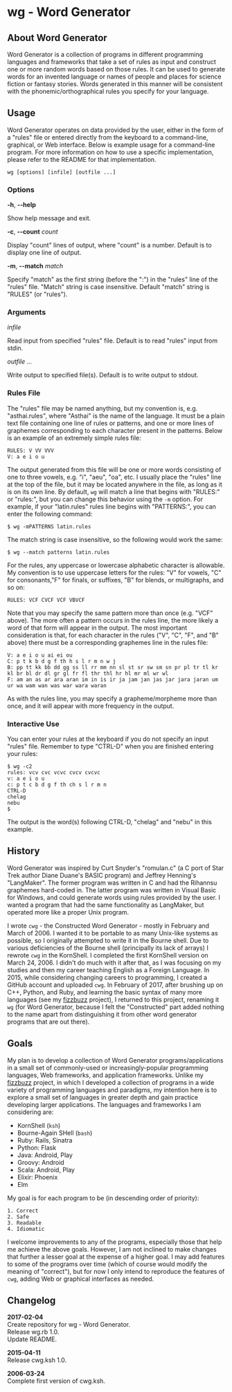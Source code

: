 # wg - Word Generator 

## About Word Generator 

Word Generator is a collection of programs in different programming languages and frameworks that take a set of rules as input and construct one or more random words based on those rules. It can be used to generate words for an invented language or names of people and places for science fiction or fantasy stories. Words generated in this manner will be consistent with the phonemic/orthographical rules you specify for your language. 

## Usage 

Word Generator operates on data provided by the user, either in the form of a "rules" file or entered directly from the keyboard to a command-line, graphical, or Web interface. Below is example usage for a command-line program. For more information on how to use a specific implementation, please refer to the README for that implementation. 

`wg [options] [infile] [outfile ...]`

### Options

**-h**, **--help**
 
Show help message and exit.

**-c**, **--count** *count*
    
Display "count" lines of output, where "count" is a number. Default is to display one line of output.

**-m**, **--match** *match*
	  
Specify "match" as the first string (before the ":") in the "rules" line of the "rules" file. "Match" string is case insensitive. Default "match" string is "RULES" (or "rules").

### Arguments

*infile*
	    
Read input from specified "rules" file. Default is to read "rules" input from stdin.

*outfile ...*
		  
Write output to specified file(s). Default is to write output to stdout.

### Rules File

The "rules" file may be named anything, but my convention is, e.g. "asthai.rules", where "Asthai" is the name of the language. It must be a plain text file containing one line of rules or patterns, and one or more lines of graphemes corresponding to each character present in the patterns. Below is an example of an extremely simple rules file:

```
RULES: V VV VVV
V: a e i o u
```

The output generated from this file will be one or more words consisting of one to three vowels, e.g. "i", "aeu", "oa", etc. I usually place the "rules" line at the top of the file, but it may be located anywhere in the file, as long as it is on its own line. By default, `wg` will match a line that begins with "RULES:" or "rules:", but you can change this behavior using the `-m` option. For example, if your "latin.rules" rules line begins with "PATTERNS:", you can enter the following command:

```
$ wg -mPATTERNS latin.rules
```
The match string is case insensitive, so the following would work the same:

```
$ wg --match patterns latin.rules
```
For the rules, any uppercase or lowercase alphabetic character is allowable. My convention is to use uppercase letters for the rules: "V" for vowels, "C" for consonants,"F" for finals, or suffixes, "B" for blends, or multigraphs, and so on:

```
RULES: VCF CVCF VCF VBVCF
```

Note that you may specify the same pattern more than once (e.g. "VCF" above). The more often a pattern occurs in the rules line, the more likely a word of that form will appear in the output. The most important consideration is that, for each character in the rules ("V", "C", "F", and "B" above) there must be a corresponding graphemes line in the rules file:

```
V: a e i o u ai ei ou
C: p t k b d g f th h s l r m n w j
B: pp tt kk bb dd gg ss ll rr mm nn sl st sr sw sm sn pr pl tr tl kr kl br bl dr dl gr gl fr fl thr thl hr hl mr ml wr wl
F: am an as ar ara aran im in is ir ja jam jan jas jar jara jaran um ur wa wam wan was war wara waran
```
As with the rules line, you may specify a grapheme/morpheme more than once, and it will appear with more frequency in the output.

### Interactive Use

You can enter your rules at the keyboard if you do not specify an input "rules" file. Remember to type "CTRL-D" when you are finished entering your rules:

```
$ wg -c2
rules: vcv cvc vcvc cvcv cvcvc
v: a e i o u
c: p t c b d g f th ch s l r m n
CTRL-D
chelag
nebu
$
```
The output is the word(s) following CTRL-D, "chelag" and "nebu" in this example.

## History 

Word Generator was inspired by Curt Snyder's "romulan.c" (a C port of Star Trek author Diane Duane's BASIC program) and Jeffrey Henning's "LangMaker". The former program was written in C and had the Rihannsu graphemes hard-coded in. The latter program was written in Visual Basic for Windows, and could generate words using rules provided by the user. I wanted a program that had the same functionality as LangMaker, but operated more like a proper Unix program.

I wrote `cwg` - the Constructed Word Generator - mostly in February and March of 2006. I wanted it to be portable to as many Unix-like systems as possible, so I originally attempted to write it in the Bourne shell. Due to various deficiencies of the Bourne shell (principally its lack of arrays) I rewrote `cwg` in the KornShell. I completed the first KornShell version on March 24, 2006. I didn't do much with it after that, as I was focusing on my studies and then my career teaching English as a Foreign Language. In 2015, while considering changing careers to programming, I created a GitHub account and uploaded `cwg`. In February of 2017, after brushing up on C++, Python, and Ruby, and learning the basic syntax of many more languages (see my [fizzbuzz](https://github.com/anglus/fizzbuzz/) project), I returned to this project, renaming it `wg` (for Word Generator, because I felt the "Constructed" part added nothing to the name apart from distinguishing it from other word generator programs that are out there).   

## Goals 

My plan is to develop a collection of Word Generator programs/applications in a small set of commonly-used or increasingly-popular programming languages, Web frameworks, and application frameworks. Unlike my [fizzbuzz](https://github.com/anglus/fizzbuzz/) project, in which I developed a collection of programs in a wide variety of programming languages and paradigms, my intention here is to explore a small set of languages in greater depth and gain practice developing larger applications. The languages and frameworks I am considering are:

- KornShell (`ksh`)
- Bourne-Again SHell (`bash`)
- Ruby: Rails, Sinatra
- Python: Flask
- Java: Android, Play
- Groovy: Android
- Scala: Android, Play
- Elixir: Phoenix
- Elm

My goal is for each program to be (in descending order of priority):

	1. Correct
	2. Safe
	3. Readable 
	4. Idiomatic 

I welcome improvements to any of the programs, especially those that help me achieve the above goals. However, I am not inclined to make changes that further a lesser goal at the expense of a higher goal. I may add features to some of the programs over time (which of course would modify the meaning of "correct"), but for now I only intend to reproduce the features of `cwg`, adding Web or graphical interfaces as needed. 

## Changelog 

**2017-02-04**  
Create repository for wg - Word Generator.  
Release wg.rb 1.0.  
Update README.  

**2015-04-11**  
Release cwg.ksh 1.0.  

**2006-03-24**  
Complete first version of cwg.ksh.  
